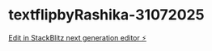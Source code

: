 # textflipbyRashika-31072025

[Edit in StackBlitz next generation editor ⚡️](https://stackblitz.com/~/github.com/Unilomio/textflipbyRashika-31072025)